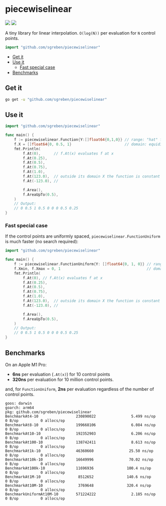 # piecewiselinear

[![](https://godoc.org/github.com/sgreben/piecewiselinear?status.svg)](http://godoc.org/github.com/sgreben/piecewiselinear) [![](https://goreportcard.com/badge/github.com/sgreben/piecewiselinear)](https://goreportcard.com/report/github.com/sgreben/piecewiselinear)

A tiny library for linear interpolation. `O(log(N))` per evaluation for `N` control points.

```go
import "github.com/sgreben/piecewiselinear"
```

- [Get it](#get-it)
- [Use it](#use-it)
  - [Fast special case](#fast-special-case)
- [Benchmarks](#benchmarks)


## Get it

```sh
go get -u "github.com/sgreben/piecewiselinear"
```

## Use it

```go
import "github.com/sgreben/piecewiselinear"

func main() {
    f := piecewiselinear.Function{Y:[]float64{0,1,0}} // range: "hat" function
    f.X = []float64{0, 0.5, 1}                        // domain: equidistant points along X axis
    fmt.Println(
		f.At(0),      // f.At(x) evaluates f at x
		f.At(0.25),
		f.At(0.5),
		f.At(0.75),
		f.At(1.0),
		f.At(123.0),  // outside its domain X the function is constant 0
		f.At(-123.0), //

		f.Area(),
		f.AreaUpTo(0.5),
	)
	// Output:
	// 0 0.5 1 0.5 0 0 0 0.5 0.25
}
```

### Fast special case

If the control points are uniformly spaced, `piecewiselinear.FunctionUniform` is much faster (no search required):

```go
import "github.com/sgreben/piecewiselinear"

func main() {
	f := piecewiselinear.FunctionUniform{Y: []float64{0, 1, 0}} // range: "hat" function
	f.Xmin, f.Xmax = 0, 1                                       // domain: equidistant points along X axis
	fmt.Println(
		f.At(0), // f.At(x) evaluates f at x
		f.At(0.25),
		f.At(0.5),
		f.At(0.75),
		f.At(1.0),
		f.At(123.0),  // outside its domain X the function is constant 0
		f.At(-123.0), //

		f.Area(),
		f.AreaUpTo(0.5),
	)
	// Output:
	// 0 0.5 1 0.5 0 0 0 0.5 0.25
}
```

## Benchmarks

On an Apple M1 Pro:

- **6ns** per evaluation (`.At(x)`) for 10 control points
- **320ns** per evaluation for 10 million control points.

and, for `FunctionUniform`, **2ns** per evaluation regardless of the number of control points.

```
goos: darwin
goarch: arm64
pkg: github.com/sgreben/piecewiselinear
BenchmarkAt4-10                 230890022                5.499 ns/op           0 B/op          0 allocs/op
BenchmarkAt8-10                 199668106                6.084 ns/op           0 B/op          0 allocs/op
BenchmarkAt10-10                192352903                6.206 ns/op           0 B/op          0 allocs/op
BenchmarkAt100-10               138742411                8.613 ns/op           0 B/op          0 allocs/op
BenchmarkAt1k-10                46360660                25.50 ns/op            0 B/op          0 allocs/op
BenchmarkAt10k-10               16649996                70.02 ns/op            0 B/op          0 allocs/op
BenchmarkAt100k-10              11696936               100.4 ns/op             0 B/op          0 allocs/op
BenchmarkAt1M-10                 8512652               140.6 ns/op             0 B/op          0 allocs/op
BenchmarkAt10M-10                3769648               320.4 ns/op             0 B/op          0 allocs/op
BenchmarkUniformAt10M-10        571224222                2.185 ns/op           0 B/op          0 allocs/op
```
